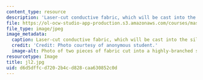 ```yaml
---
content_type: resource
description: 'Laser-cut conductive fabric, which will be cast into the silicone. '
file: https://ol-ocw-studio-app-production.s3.amazonaws.com/courses/mas-962-special-topics-new-textiles-spring-2010/d6d5dffcd7202b4cd828caa630852c0d_jl2.jpg
file_type: image/jpeg
image_metadata:
  caption: Laser-cut conductive fabric, which will be cast into the silicone.
  credit: 'Credit: Photo courtesy of anonymous student.'
  image-alt: Photo of two pieces of fabric cut into a highly-branched shape.
resourcetype: Image
title: jl2.jpg
uid: d6d5dffc-d720-2b4c-d828-caa630852c0d
---
```

